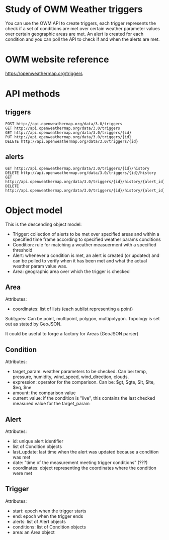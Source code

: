 # Study of OWM Weather triggers

You can use the OWM API to create triggers, each trigger represents the check if a set of conditions are met over certain weather parameter values over certain geographic areas are met. An alert is created for each condition and you can poll the API to check if and when the alerts are met.

# OWM website reference
https://openweathermap.org/triggers

# API methods

## triggers
```
POST http://api.openweathermap.org/data/3.0/triggers
GET http://api.openweathermap.org/data/3.0/triggers
GET http://api.openweathermap.org/data/3.0/triggers/{id}
PUT http://api.openweathermap.org/data/3.0/triggers/{id}
DELETE http://api.openweathermap.org/data/3.0/triggers/{id}
```

## alerts
```
GET http://api.openweathermap.org/data/3.0/triggers/{id}/history
DELETE http://api.openweathermap.org/data/3.0/triggers/{id}/history
GET http://api.openweathermap.org/data/3.0/triggers/{id}/history/{alert_id}
DELETE http://api.openweathermap.org/data/3.0/triggers/{id}/history/{alert_id}
```

# Object model

This is the descending object model:

  - Trigger: collection of alerts to be met over specified areas and within a specified time frame according to specified weather params conditions
  - Condition: rule for matching a weather measuerment with a specified threshold
  - Alert: whenever a condition is met, an alert is created (or updated) and can be polled to verify when it has been met and what the actual weather param value was.
  - Area: geographic area over which the trigger is checked

## Area

Attributes:
  - coordinates: list of lists (each sublist representing a point)

Subtypes: Can be point, multipoint, polygon, multipolygon.
Topology is set out as stated by GeoJSON.

It could be useful to forge a factory for Areas (GeoJSON parser)


## Condition

Attributes:
  - target_param: weather parameters to be checked. Can be: temp, pressure, humidity, wind_speed, wind_direction, clouds.
  - expression: operator for the comparison. Can be: $gt, $gte, $lt, $lte, $eq, $ne
  - amount: the comparison value
  - current_value: if the condition is "live", this contains the last checked measured value for the target_param


## Alert

Attributes:
  - id: unique alert identifier
  - list of Condition objects
  - last_update: last time when the alert was updated because a condition was met
  - date: "time of the measurement meeting trigger conditions" (???)
  - coordinates: object representing the coordinates where the condition were met

## Trigger

Attributes:
  - start: epoch when the trigger starts
  - end: epoch when the trigger ends
  - alerts: list of Alert objects
  - conditions: list of Condition objects
  - area: an Area object